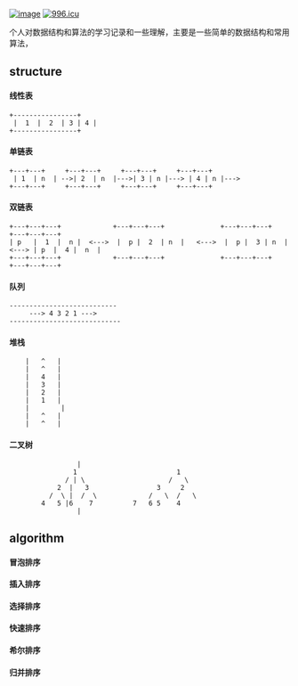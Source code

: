 [![image](https://img.shields.io/github/issues/jccjd/structure_algorithm)](https://github.com/jccjd)
[![996.icu](https://img.shields.io/badge/link-996.icu-red.svg)](https://996.icu)

个人对数据结构和算法的学习记录和一些理解，主要是一些简单的数据结构和常用算法，


## structure

#### 线性表

    +----------------+
     |  1  |  2  | 3 | 4 |
    +----------------+
#### 单链表

    +---+---+     +---+---+     +---+---+     +---+---+ 
     | 1  | n  | -->| 2  | n  |--->| 3 | n |---> | 4 | n |--->
    +---+---+     +---+---+     +---+---+     +---+---+
#### 双链表

    +---+---+---+             +---+---+---+              +---+---+---+          +---+---+---+        
    | p   |  1  |  n |  <--->  |  p |  2  | n  |   <--->  |  p |  3 | n  |  <---> | p  |  4 |  n  |
    +---+---+---+             +---+---+---+              +---+---+---+          +---+---+---+
    
#### 队列

    ---------------------------
         ---> 4 3 2 1 --->
    ----------------------------
    
#### 堆栈

        |   ^   |
        |   ^   |
        |   4   |
        |   3   |
        |   2   |
        |   1   |
        |        |
        |   ^   |
        |   ^   |
#### 二叉树
    
                     |
                    1                         1
                  / | \                     /   \
                2  |   3                 3     2
              /  \ |  /  \             /   \  /   \
            4   5 |6    7          7   6 5    4   
                     |
    
    
## algorithm
#### 冒泡排序
#### 插入排序
#### 选择排序
#### 快速排序
#### 希尔排序
#### 归并排序
